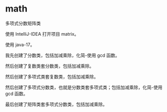 # math
 
 多项式分数矩阵类

使用 IntelliJ-IDEA 打开项目 matrix。

使用 java-17。

我先创建了分数类，包括加减乘除，化简-使用 gcd 函数。

然后创建了复数类套分数类，包括加减乘除。

然后创建了多项式类套复数类，包括加减乘除。

然后创建了多项式分数类，也就是分数类套多项式类；包括加减乘除，化简-使用 gcd 函数。

最后创建了矩阵类套多项式分数类，包括加减乘除。

